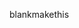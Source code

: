 <html>
  <head>
  </head>
  <body>
   <p onclick="alert(알림테스트)">blankmakethis</p>
  </body>
</html>
